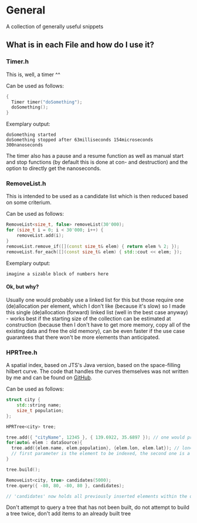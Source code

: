 # General
A collection of generally useful snippets

## What is in each File and how do I use it?

### Timer.h

This is, well, a timer ^^

Can be used as follows:

```cpp
{
  Timer timer("doSomething");
  doSomething();
}
```

Exemplary output: 
```
doSomething started
doSomething stopped after 63milliseconds 154microseconds 300nanoseconds
```

The timer also has a pause and a resume function as well as manual start and stop functions (by default this is done at con- and destruction) and the option to directly get the nanoseconds.

### RemoveList.h

This is intended to be used as a candidate list which is then reduced based on some criterium. 

Can be used as follows:

```cpp
RemoveList<size_t, false> removeList(30'000);
for (size_t i = 0; i < 30'000; i++) {
	removeList.add(i);
}
removeList.remove_if([](const size_t& elem) { return elem % 2; });
removeList.for_each([](const size_t& elem) { std::cout << elem; });
```

Exemplary output: 
```
imagine a sizable block of numbers here
```

#### Ok, but why?

Usually one would probably use a linked list for this but those require one (de)allocation per element, which I don't like (because it's slow) so I made this single (de)allocation (forward) linked list (well in the best case anyway) - works best if the starting size of the collection can be estimated at construction (because then I don't have to get more memory, copy all of the existing data and free the old memory), can be even faster if the use case guarantees that there won't be more elements than anticipated.

### HPRTree.h

A spatial index, based on JTS's Java version, based on the space-filling hilbert curve. The code that handles the curves themselves was not written by me and can be found on [GitHub](https://github.com/rawrunprotected/hilbert_curves).

Can be used as follows:

```cpp
struct city {
	std::string name;
	size_t population;
};

HPRTree<city> tree;

tree.add({ "cityName", 12345 }, { 139.6922, 35.6897 }); // one would propably load this data from some sort of database or file
for(auto& elem : dataSource){
  tree.add({elem.name, elem.population}, {elem.lon, elem.lat}); // lon=x, lat=y
  // first parameter is the element to be indexed, the second one is a J::Point (alternatively a J::Envelope) adjustable via the indexGeom typedef
}

tree.build();

RemoveList<city, true> candidates(5000);
tree.query({ -80, 80, -80, 80 }, candidates); 

// 'candidates' now holds all previously inserted elements within the query envelope

```

Don't attempt to query a tree that has not been built, do not attempt to build a tree twice, don't add items to an already built tree